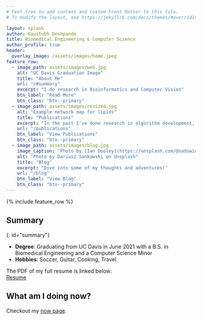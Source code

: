 ```yaml
---
# Feel free to add content and custom Front Matter to this file.
# To modify the layout, see https://jekyllrb.com/docs/themes/#overriding-theme-defaults

layout: splash
author: Kaustubh Deshpande
title: Biomedical Engineering & Computer Science 
author_profile: true
header:
  overlay_image: /assets/images/home.jpeg
feature_row:
  - image_path: assets/images/web.jpg
    alt: "UC Davis Graduation Image"
    title: "About Me"
    url: "/#summary"
    excerpt: "I do research in Bioinformatics and Computer Vision"
    btn_label: "Read More"
    btn_class: "btn--primary"
  - image_path: assets/images/resized.jpg
    alt: "Example network map for lipids"
    title: "Publications"
    excerpt: "In the past I've done research in algorithm development, computational biology, object detection and lab automation."
    url: "/publications"
    btn_label: "View Publications"
    btn_class: "btn--primary"
  - image_path: assets/images/blog.jpg
    image_caption: "Photo by [Ian Dooley](https://unsplash.com/@sadswim?utm_source=unsplash&amp;utm_medium=referral&amp;utm_content=creditCopyText) on [Unsplash](https://unsplash.com/@dariuszsankowski?utm_source=unsplash&amp;utm_medium=referral&amp;utm_content=creditCopyText)"
    alt: "Photo by Dariusz Sankowski on Unsplash"
    title: "Blog"
    excerpt: "Dive into some of my thoughts and adventures!"
    url: "/blog"
    btn_label: "View Blog"
    btn_class: "btn--primary"
---
```


{% include feature_row %}

## Summary
{: id="summary"}
- **Degree**: Graduating from UC Davis in June 2021 with a B.S. in Biomedical Engineering and a Computer Science Minor
- **Hobbies**: Soccer, Guitar, Cooking, Travel

The PDF of my full resume is linked below:  
[Resume](/assets/Kaustubh_Deshpande_Resume_150720.pdf)

## What am I doing now?
Checkout my [now page](/now).